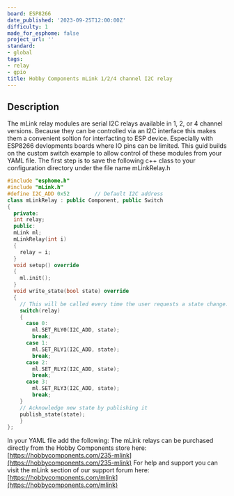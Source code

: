 ```yaml
---
board: ESP8266
date_published: '2023-09-25T12:00:00Z'
difficulty: 1
made_for_esphome: false
project_url: ''
standard:
- global
tags:
- relay
- gpio
title: Hobby Components mLink 1/2/4 channel I2C relay
---
```


## Description

The mLink relay modules are serial I2C relays available in 1, 2, or 4 channel versions. Because they can be controlled via an I2C interface this makes them a convenient soltion for interfacting to ESP device. Especially with ESP8266 devlopments boards where IO pins can be limited.
This guid builds on the custom switch example to allow control of these modules from your YAML file. The first step is to save the following c++ class to your configuration directory under the file name mLinkRelay.h
```c++
#include "esphome.h"
#include "mLink.h"
#define I2C_ADD 0x52        // Default I2C address
class mLinkRelay : public Component, public Switch
{
  private:
  int relay;
  public:
  mLink ml;
  mLinkRelay(int i)
  {
    relay = i;
  }
  void setup() override
  {
    ml.init();
  }
  void write_state(bool state) override
  {
    // This will be called every time the user requests a state change.
    switch(relay)
    {
      case 0:
        ml.SET_RLY0(I2C_ADD, state);
        break;
      case 1:
        ml.SET_RLY1(I2C_ADD, state);
        break;
      case 2:
        ml.SET_RLY2(I2C_ADD, state);
        break;
      case 3:
        ml.SET_RLY3(I2C_ADD, state);
        break;
    }
    // Acknowledge new state by publishing it
    publish_state(state);
    }
};
```
In your YAML file add the following:
The mLink relays can be purchased directly from the Hobby Components store here: [https://hobbycomponents.com/235-mlink](https://hobbycomponents.com/235-mlink)
For help and support you can visit the mLink section of our support forum here: [https://hobbycomponents.com/mlink](https://hobbycomponents.com/mlink)